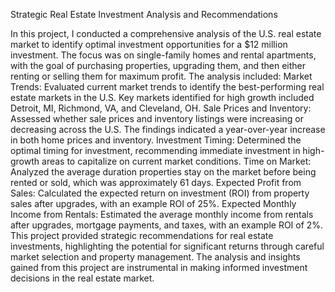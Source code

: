 Strategic Real Estate Investment Analysis and Recommendations

In this project, I conducted a comprehensive analysis of the U.S. real estate market to identify optimal investment opportunities for a $12 million investment. The focus was on single-family homes and rental apartments, with the goal of purchasing properties, upgrading them, and then either renting or selling them for maximum profit. The analysis included: Market Trends: Evaluated current market trends to identify the best-performing real estate markets in the U.S. Key markets identified for high growth included Detroit, MI, Richmond, VA, and Cleveland, OH. Sale Prices and Inventory: Assessed whether sale prices and inventory listings were increasing or decreasing across the U.S. The findings indicated a year-over-year increase in both home prices and inventory. Investment Timing: Determined the optimal timing for investment, recommending immediate investment in high-growth areas to capitalize on current market conditions. Time on Market: Analyzed the average duration properties stay on the market before being rented or sold, which was approximately 61 days. Expected Profit from Sales: Calculated the expected return on investment (ROI) from property sales after upgrades, with an example ROI of 25%. Expected Monthly Income from Rentals: Estimated the average monthly income from rentals after upgrades, mortgage payments, and taxes, with an example ROI of 2%. This project provided strategic recommendations for real estate investments, highlighting the potential for significant returns through careful market selection and property management. The analysis and insights gained from this project are instrumental in making informed investment decisions in the real estate market.
